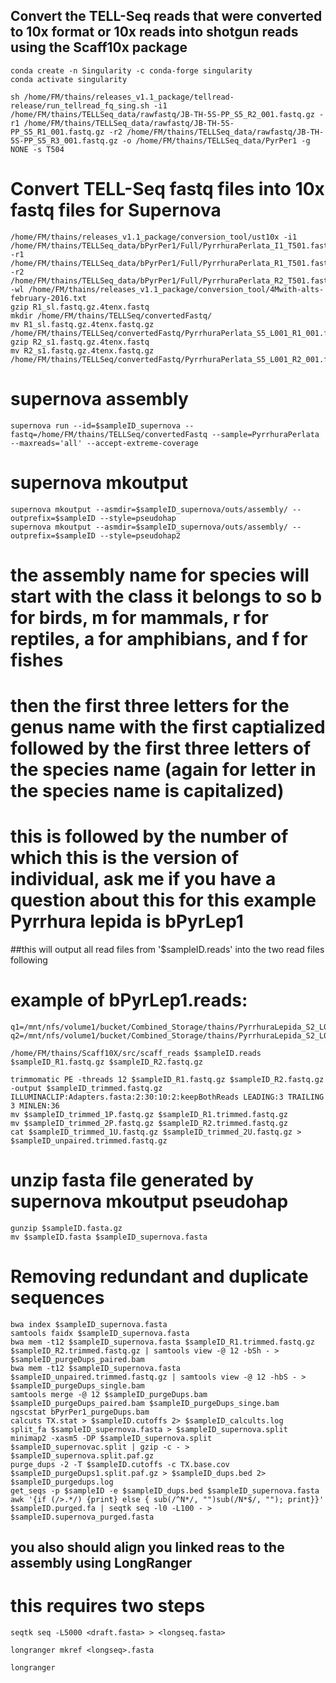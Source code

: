 ## Convert the TELL-Seq reads that were converted to 10x format or 10x reads into shotgun reads using the Scaff10x package
	conda create -n Singularity -c conda-forge singularity
	conda activate singularity

	sh /home/FM/thains/releases_v1.1_package/tellread-release/run_tellread_fq_sing.sh -i1 /home/FM/thains/TELLSeq_data/rawfastq/JB-TH-5S-PP_S5_R2_001.fastq.gz -r1 /home/FM/thains/TELLSeq_data/rawfastq/JB-TH-5S-PP_S5_R1_001.fastq.gz -r2 /home/FM/thains/TELLSeq_data/rawfastq/JB-TH-5S-PP_S5_R3_001.fastq.gz -o /home/FM/thains/TELLSeq_data/PyrPer1 -g NONE -s T504

# Convert TELL-Seq fastq files into 10x fastq files for Supernova
	/home/FM/thains/releases_v1.1_package/conversion_tool/ust10x -i1 /home/FM/thains/TELLSeq_data/bPyrPer1/Full/PyrrhuraPerlata_I1_T501.fastq.gz.corrected.err_barcode_removed.fastq.gz -r1 /home/FM/thains/TELLSeq_data/bPyrPer1/Full/PyrrhuraPerlata_R1_T501.fastq.gz.corrected.err_barcode_removed.fastq.gz -r2 /home/FM/thains/TELLSeq_data/bPyrPer1/Full/PyrrhuraPerlata_R2_T501.fastq.gz.corrected.err_barcode_removed.fastq.gz -wl /home/FM/thains/releases_v1.1_package/conversion_tool/4Mwith-alts-february-2016.txt
	gzip R1_sl.fastq.gz.4tenx.fastq
	mkdir /home/FM/thains/TELLSeq/convertedFastq/
	mv R1_sl.fastq.gz.4tenx.fastq.gz /home/FM/thains/TELLSeq/convertedFastq/PyrrhuraPerlata_S5_L001_R1_001.fastq.gz
	gzip R2_s1.fastq.gz.4tenx.fastq
	mv R2_s1.fastq.gz.4tenx.fastq.gz /home/FM/thains/TELLSeq/convertedFastq/PyrrhuraPerlata_S5_L001_R2_001.fastq.gz

# supernova assembly
	supernova run --id=$sampleID_supernova --fastq=/home/FM/thains/TELLSeq/convertedFastq --sample=PyrrhuraPerlata --maxreads='all' --accept-extreme-coverage

# supernova mkoutput
	supernova mkoutput --asmdir=$sampleID_supernova/outs/assembly/ --outprefix=$sampleID --style=pseudohap
	supernova mkoutput --asmdir=$sampleID_supernova/outs/assembly/ --outprefix=$sampleID --style=pseudohap2

# the assembly name for species will start with the class it belongs to so b for birds, m for mammals, r for reptiles, a for amphibians, and f for fishes
# then the first three letters for the genus name with the first captialized followed by the first three letters of the species name (again for letter in the species name is capitalized)
# this is followed by the number of which this is the version of individual, ask me if you have a question about this for this example Pyrrhura lepida is bPyrLep1

##this will output all read files from '$sampleID.reads' into the two read files following
# example of bPyrLep1.reads:
	q1=/mnt/nfs/volume1/bucket/Combined_Storage/thains/PyrrhuraLepida_S2_L001_R1_001.fastq.gz
	q2=/mnt/nfs/volume1/bucket/Combined_Storage/thains/PyrrhuraLepida_S2_L001_R2_001.fastq.gz

	/home/FM/thains/Scaff10X/src/scaff_reads $sampleID.reads $sampleID_R1.fastq.gz $sampleID_R2.fastq.gz

	trimmomatic PE -threads 12 $sampleID_R1.fastq.gz $sampleID_R2.fastq.gz -output $sampleID_trimmed.fastq.gz ILLUMINACLIP:Adapters.fasta:2:30:10:2:keepBothReads LEADING:3 TRAILING 3 MINLEN:36
	mv $sampleID_trimmed_1P.fastq.gz $sampleID_R1.trimmed.fastq.gz
	mv $sampleID_trimmed_2P.fastq.gz $sampleID_R2.trimmed.fastq.gz
	cat $sampleID_trimmed_1U.fastq.gz $sampleID_trimmed_2U.fastq.gz > $sampleID_unpaired.trimmed.fastq.gz

# unzip fasta file generated by supernova mkoutput pseudohap
	gunzip $sampleID.fasta.gz
	mv $sampleID.fasta $sampleID_supernova.fasta

# Removing redundant and duplicate sequences
	bwa index $sampleID_supernova.fasta
	samtools faidx $sampleID_supernova.fasta
	bwa mem -t12 $sampleID_supernova.fasta $sampleID_R1.trimmed.fastq.gz $sampleID_R2.trimmed.fastq.gz | samtools view -@ 12 -bSh - > $sampleID_purgeDups_paired.bam
	bwa mem -t12 $sampleID_supernova.fasta $sampleID_unpaired.trimmed.fastq.gz | samtools view -@ 12 -hbS - > $sampleID_purgeDups_single.bam
	samtools merge -@ 12 $sampleID_purgeDups.bam $sampleID_purgeDups_paired.bam $sampleID_purgeDups_singe.bam
	ngscstat bPyrPer1_purgeDups.bam
	calcuts TX.stat > $sampleID.cutoffs 2> $sampleID_calcults.log
	split_fa $sampleID_supernova.fasta > $sampleID_supernova.split
	minimap2 -xasm5 -DP $sampleID_supernova.split $sampleID_supernovac.split | gzip -c - > $sampleID_supernova.split.paf.gz
	purge_dups -2 -T $sampleID.cutoffs -c TX.base.cov $sampleID_purgeDups1.split.paf.gz > $sampleID_dups.bed 2> $sampleID_purgedups.log
	get_seqs -p $sampleID -e $sampleID_dups.bed $sampleID_supernova.fasta
	awk '{if (/>.*/) {print} else { sub(/^N*/, "")sub(/N*$/, ""); print}}' $sampleID.purged.fa | seqtk seq -l0 -L100 - > $sampleID.supernova_purged.fasta

## you also should align you linked reas to the assembly using LongRanger
# this requires two steps

	seqtk seq -L5000 <draft.fasta> > <longseq.fasta>

	longranger mkref <longseq>.fasta

	longranger 
